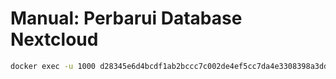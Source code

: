 
# Manual: Perbarui Database Nextcloud
``` bash
docker exec -u 1000 d28345e6d4bcdf1ab2bccc7c002de4ef5cc7da4e3308398a3dd47aac15d5b6d6 php /var/www/html/occ files:scan --all
```